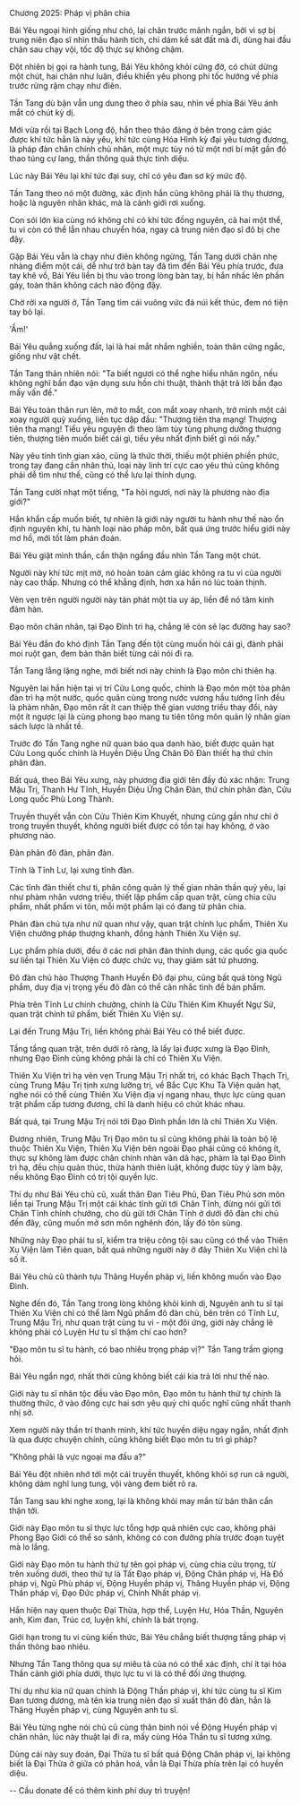 




Chương 2025: Pháp vị phân chia


Bái Yêu ngoại hình giống như chó, lại chân trước mảnh ngắn, bởi vì sợ bị trung niên đạo sĩ nhìn thấu hành tích, chỉ dám kề sát đất mà đi, dùng hai đầu chân sau chạy vội, tốc độ thực sự không chậm.

Đột nhiên bị gọi ra hành tung, Bái Yêu không khỏi cứng đờ, có chút dừng một chút, hai chân như luân, điều khiển yêu phong phi tốc hướng về phía trước rừng rậm chạy như điên.

Tần Tang dù bận vẫn ung dung theo ở phía sau, nhìn về phía Bái Yêu ánh mắt có chút kỳ dị.

Mới vừa rồi tại Bạch Long độ, hắn theo thảo đãng ở bên trong cảm giác được khí tức hẳn là này yêu, khí tức cùng Hóa Hình kỳ đại yêu tương đương, là pháp đàn chân chính chủ nhân, một mực tùy nó từ một nơi bí mật gần đó thao túng cự lang, thần thông quả thực tinh diệu.

Lúc này Bái Yêu lại khí tức đại suy, chỉ có yêu đan sơ kỳ mức độ.

Tần Tang theo nó một đường, xác định hắn cũng không phải là thụ thương, hoặc là nguyên nhân khác, mà là cảnh giới rơi xuống.

Con sói lớn kia cùng nó không chỉ có khí tức đồng nguyên, cả hai một thể, tu vi còn có thể lẫn nhau chuyển hóa, ngay cả trung niên đạo sĩ đô bị che đậy.

Gặp Bái Yêu vẫn là chạy như điên không ngừng, Tần Tang dưới chân nhẹ nhàng điểm một cái, dễ như trở bàn tay đã tìm đến Bái Yêu phía trước, đưa tay khẽ vồ, Bái Yêu liền bị thu vào trong lòng bàn tay, bị hắn nhấc lên phần gáy, toàn thân không cách nào động đậy.

Chờ rời xa người ở, Tần Tang tìm cái vuông vức đá núi kết thúc, đem nó tiện tay bỏ lại.

'Ầm!'

Bái Yêu quẳng xuống đất, lại là hai mắt nhắm nghiền, toàn thân cứng ngắc, giống như vật chết.

Tần Tang thản nhiên nói: "Ta biết ngươi có thể nghe hiểu nhân ngôn, nếu không nghĩ bần đạo vận dụng sưu hồn chi thuật, thành thật trả lời bần đạo mấy vấn đề."

Bái Yêu toàn thân run lên, mở to mắt, con mắt xoay nhanh, trở mình một cái xoay người quỳ xuống, liên tục dập đầu: "Thượng tiên tha mạng! Thượng tiên tha mạng! Tiểu yêu nguyện đi theo làm tùy tùng phụng dưỡng thượng tiên, thượng tiên muốn biết cái gì, tiểu yêu nhất định biết gì nói nấy."

Này yêu tính tình gian xảo, cũng là thức thời, thiếu một phiên phiền phức, trong tay đang cần nhân thủ, loại này linh trí cực cao yêu thú cũng không phải dễ tìm như thế, cũng có thể lưu lại thính dụng.

Tần Tang cười nhạt một tiếng, "Ta hỏi ngươi, nơi này là phương nào địa giới?"

Hắn khẩn cấp muốn biết, tự nhiên là giới này người tu hành như thế nào ổn định nguyên khí, tu hành loại nào pháp môn, bất quá ứng trước hiểu giới này mơ hồ, mới tốt làm phán đoán.

Bái Yêu giật mình thần, cẩn thận ngẩng đầu nhìn Tần Tang một chút.

Người này khí tức mịt mờ, nó hoàn toàn cảm giác không ra tu vi của người này cao thấp. Nhưng có thể khẳng định, hơn xa hắn nó lúc toàn thịnh.

Vẻn vẹn trên người người này tán phát một tia uy áp, liền để nó tâm kinh đảm hàn.

Đạo môn chân nhân, tại Đạo Đình trì hạ, chẳng lẽ còn sẽ lạc đường hay sao?

Bái Yêu đắn đo khó định Tần Tang đến tột cùng muốn hỏi cái gì, đành phải moi ruột gan, đem bản thân biết từng cái nói đi ra.

Tần Tang lẳng lặng nghe, mới biết nơi này chính là Đạo môn chi thiên hạ.

Nguyên lai hắn hiện tại vị trí Cửu Long quốc, chính là Đạo môn một tòa phân đàn trì hạ một nước, quốc quân cùng trong nước vương hầu tướng lĩnh đều là phàm nhân, Đạo môn rất ít can thiệp thế gian vương triều thay đổi, này một ít ngược lại là cùng phong bạo mang tu tiên tông môn quản lý nhân gian sách lược là nhất tề.

Trước đó Tần Tang nghe nữ quan báo qua danh hào, biết được quản hạt Cửu Long quốc chính là Huyền Diệu Ứng Chân Đô Đàn thiết hạ thứ chín phân đàn.

Bất quá, theo Bái Yêu xưng, này phương địa giới tên đầy đủ xác nhận: Trung Mậu Trị, Thanh Hư Tĩnh, Huyền Diệu Ứng Chân Đàn, thứ chín phân đàn, Cửu Long quốc Phù Long Thành.

Truyền thuyết vẫn còn Cửu Thiên Kim Khuyết, nhưng cũng gần như chỉ ở trong truyền thuyết, không người biết được có tồn tại hay không, ở vào phương nào.

Đàn phân đô đàn, phân đàn.

Tĩnh là Tĩnh Lư, lại xưng tĩnh đàn.

Các tĩnh đàn thiết chư ti, phân công quản lý thế gian nhân thần quỷ yêu, lại như phàm nhân vương triều, thiết lập phẩm cấp quan trật, cùng chia cửu phẩm, nhất phẩm vi tôn, mỗi một phẩm lại có đang từ phân chia.

Phân đàn chủ tựa như nữ quan như vậy, quan trật chính lục phẩm, Thiên Xu Viện chưởng pháp thượng khanh, đồng hành Thiên Xu Viện sự.

Lục phẩm phía dưới, đều ở các nơi phân đàn thính dụng, các quốc gia quốc sư liền tại Thiên Xu Viện có được chức vụ, thay giám sát tứ phương.

Đô đàn chủ hào Thượng Thanh Huyền Đô đại phu, cũng bất quá tòng Ngũ phẩm, duy địa vị trọng yếu đô đàn có thể cân nhắc tình đề bán phẩm.

Phía trên Tĩnh Lư chính chưởng, chính là Cửu Thiên Kim Khuyết Ngự Sử, quan trật chính tứ phẩm, biết Thiên Xu Viện sự.

Lại đến Trung Mậu Trị, liền không phải Bái Yêu có thể biết được.

Tầng tầng quan trật, trên dưới rõ ràng, là lấy lại được xưng là Đạo Đình, nhưng Đạo Đình cũng không phải là chỉ có Thiên Xu Viện.

Thiên Xu Viện trì hạ vẻn vẹn Trung Mậu Trị nhất trị, có khác Bạch Thạch Trị, cùng Trung Mậu Trị tịnh xưng lưỡng trị, về Bắc Cực Khu Tà Viện quản hạt, nghe nói có thể cùng Thiên Xu Viện địa vị ngang nhau, thực lực cùng quan trật phẩm cấp tương đương, chỉ là danh hiệu có chút khác nhau.

Bất quá, tại Trung Mậu Trị nói tới Đạo Đình phần lớn là chỉ Thiên Xu Viện.

Đương nhiên, Trung Mậu Trị Đạo môn tu sĩ cũng không phải là toàn bộ lệ thuộc Thiên Xu Viện, Thiên Xu Viện bên ngoài Đạo phái cũng có không ít, thực sự không làm được chân chính nhàn vân dã hạc, phàm là tại Đạo Đình trì hạ, đều chịu quản thúc, thừa hành thiên luật, không được tùy ý làm bậy, nếu không Đạo Đình có trị tội quyền lực.

Thí dụ như Bái Yêu chủ cũ, xuất thân Đan Tiêu Phủ, Đan Tiêu Phủ sơn môn liền tại Trung Mậu Trị một cái khác tĩnh gửi tới Chân Tĩnh, đừng nói gửi tới Chân Tĩnh chính chưởng, cho dù gửi tới Chân Tĩnh ở dưới đô đàn chi chủ đến đây, cũng muốn mở sơn môn nghênh đón, lấy đó tôn sùng.

Những này Đạo phái tu sĩ, kiểm tra triệu công tội sau cũng có thể vào Thiên Xu Viện làm Tiên quan, bất quá những người này ở đây Thiên Xu Viện chỉ là số ít.

Bái Yêu chủ cũ thành tựu Thăng Huyền pháp vị, liền không muốn vào Đạo Đình.

Nghe đến đó, Tần Tang trong lòng không khỏi kinh dị, Nguyên anh tu sĩ tại Thiên Xu Viện chỉ có thể làm Ngũ phẩm đô đàn chủ, bên trên có Tĩnh Lư, Trung Mậu Trị, như quan trật cùng tu vi - một đôi ứng, giới này chẳng lẽ không phải có Luyện Hư tu sĩ thậm chí cao hơn?

"Đạo môn tu sĩ tu hành, có bao nhiêu trọng pháp vị?" Tần Tang trầm giọng hỏi.

Bái Yêu ngẩn ngơ, nhất thời cũng không biết cái kia trả lời như thế nào.

Giới này tu sĩ nhân tộc đều vào Đạo môn, Đạo môn tu hành thứ tự chính là thường thức, ở vào đông cực hai sơn yêu quỷ chi quốc nghĩ cũng nhất thanh nhị sở.

Xem người này thần trí thanh minh, khí tức huyền diệu ngay ngắn, nhất định là qua được chuyện chính, cũng không biết Đạo môn tu trì gì pháp?

"Không phải là vực ngoại ma đầu a?"

Bái Yêu đột nhiên nhớ tới một cái truyền thuyết, không khỏi sợ run cả người, không dám nghĩ lung tung, vội vàng đem biết rõ ra.

Tần Tang sau khi nghe xong, lại là không khỏi may mắn từ bản thân cẩn thận tới.

Giới này Đạo môn tu sĩ thực lực tổng hợp quả nhiên cực cao, không phải Phong Bạo Giới có thể so sánh, không có con đường phía trước đoạn tuyệt mà lo lắng.

Giới này Đạo môn tu hành thứ tự tên gọi pháp vị, cùng chia cửu trọng, từ trên xuống dưới, theo thứ tự là Tất Đạo pháp vị, Động Chân pháp vị, Hà Đồ pháp vị, Ngũ Phù pháp vị, Động Huyền pháp vị, Thăng Huyền pháp vị, Động Thần pháp vị, Đạo Đức pháp vị, Chính Nhất pháp vị.

Hắn hiện nay quen thuộc Đại Thừa, hợp thể, Luyện Hư, Hóa Thần, Nguyên anh, Kim đan, Trúc cơ, luyện khí, chính là bát trọng.

Giới hạn trong tu vi cùng kiến thức, Bái Yêu chẳng biết thượng tầng pháp vị thần thông bao nhiêu.

Nhưng Tần Tang thông qua sự miêu tả của nó có thể xác định, chí ít tại hóa Thần cảnh giới phía dưới, thực lực tu vi là có thể đối ứng thượng.

Thí dụ như kia nữ quan chính là Động Thần pháp vị, khí tức cùng tu sĩ Kim Đan tương đương, mà tên kia trung niên đạo sĩ xuất thân đô đàn, hẳn là Thăng Huyền pháp vị, cùng Nguyên anh tu sĩ.

Bái Yêu từng nghe nói chủ cũ cùng thân binh nói về Động Huyền pháp vị chân nhân, lúc này thuật lại đi ra, mấy cùng Hóa Thần tu sĩ tương xứng.

Dùng cái này suy đoán, Đại Thừa tu sĩ bất quá Động Chân pháp vị, lại không biết là Đại Thừa ở giữa có phân hoá, vẫn là Đại Thừa phía trên lại có huyền diệu.

--
Cầu donate để có thêm kinh phí duy trì truyện!




